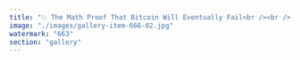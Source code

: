 ```yaml
---
title: "💥 The Math Proof That Bitcoin Will Eventually Fail<br /><br />Bitcoin’s security is based on a beautiful assumption:<br />- “No one can sustain a 51% attack without incurring unbearable cost.”<br /><br />But that assumption is local.<br />It only applies to humans, on Earth, in this era.<br /><br />Now imagine a being — or a team — for whom:<br />- Energy is free<br />- Hardware is infinite<br />- Attack is trivial<br />- The notion of “cost” doesn't exist<br /><br />For them, controlling Bitcoin is effortless.<br />And that’s the problem.<br /><br />If your system's trustlessness depends on cost being real,<br />then your system is only secure inside a bubble of physics and scarcity.<br /><br />Bitcoin feels eternal.<br />But it’s only as strong as the environment that supports its assumptions.<br /><br />This is why real resilience doesn’t come from immutability.<br />It comes from adaptability — from systems that evolve when needed.<br /><br />Ethereum, with its layers of social and programmable consensus, may not be perfect —<br />but it is aware of its own edges.<br /><br />Bitcoin isn’t.<br /><br />And someday, someone — or something — will walk right past those edges.<br /><br /><br />#Bitcoin <br />#Ethereum <br />#Consensus <br />#Security <br />#Web3 <br />#Decentralization <br />#SystemsThinking <br />#Futurism"
image: "./images/gallery-item-666-02.jpg"
watermark: "663"
section: "gallery"
---
```

